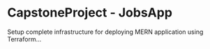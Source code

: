 # CapstoneProject - JobsApp
Setup complete infrastructure for deploying MERN application using Terraform...

